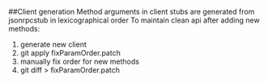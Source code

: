 ##Client generation
Method arguments in client stubs are generated from jsonrpcstub in lexicographical order
To maintain clean api after adding new methods:  
1. generate new client  
2. git apply fixParamOrder.patch  
3. manually fix order for new methods  
4. git diff > fixParamOrder.patch
